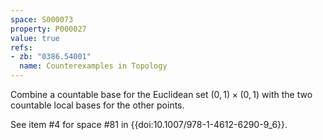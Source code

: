```yaml
---
space: S000073
property: P000027
value: true
refs:
- zb: "0386.54001"
  name: Counterexamples in Topology
---
```


Combine a countable base for the Euclidean set $(0,1) \times (0,1)$ with the two countable local bases for the other points.

See item #4 for space #81 in {{doi:10.1007/978-1-4612-6290-9_6}}.

